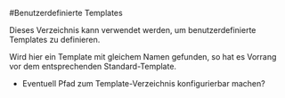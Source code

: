 #Benutzerdefinierte Templates

Dieses Verzeichnis kann verwendet werden, um benutzerdefinierte Templates zu definieren.

Wird hier ein Template mit gleichem Namen gefunden, so hat es Vorrang vor dem entsprechenden Standard-Template.

- Eventuell Pfad zum Template-Verzeichnis konfigurierbar machen?
